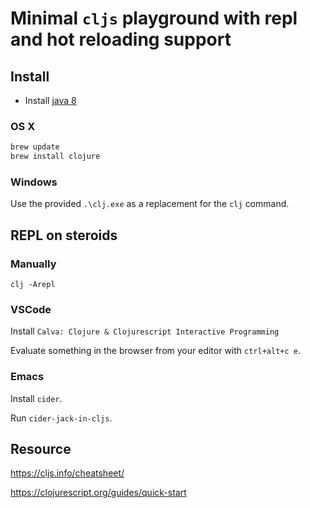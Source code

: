 # Minimal `cljs` playground with repl and hot reloading support

## Install

- Install [java 8](https://adoptopenjdk.net/)


### OS X

```sh
brew update
brew install clojure
```

### Windows

Use the provided `.\clj.exe` as a replacement for the `clj` command.

## REPL on steroids

### Manually
```
clj -Arepl
```

### VSCode

Install `Calva: Clojure & Clojurescript Interactive Programming`

Evaluate something in the browser from your editor with `ctrl+alt+c e`.

### Emacs

Install `cider`.

Run `cider-jack-in-cljs`.

## Resource

https://cljs.info/cheatsheet/

https://clojurescript.org/guides/quick-start
